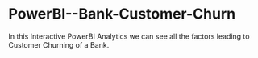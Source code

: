 # PowerBI--Bank-Customer-Churn
In this Interactive PowerBI Analytics we can see all the factors leading to Customer Churning of a Bank.

